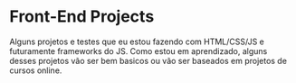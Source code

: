 <h1>Front-End Projects </h1>
<p>Alguns projetos e testes que eu estou fazendo com HTML/CSS/JS e futuramente frameworks do JS. Como estou em aprendizado, alguns desses projetos vão ser bem basicos ou vão ser baseados em projetos de cursos online. </p>
 
